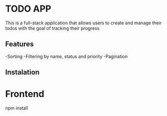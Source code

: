 # TODO APP

This is a full-stack application that allows users to create and manage their todos with the goal of tracking their progress

## Features

-Sorting
-Filtering by name, status and priority
-Pagination

## Instalation

# Frontend
npm install
